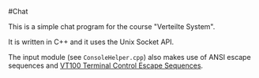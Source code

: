 #Chat

This is a simple chat program for the course "Verteilte System".

It is written in C++ and it uses the Unix Socket API.

The input module (see `ConsoleHelper.cpp`) also makes use of ANSI escape sequences and [VT100 Terminal Control Escape Sequences](http://ispltd.org/mini_howto:ansi_terminal_codes).
